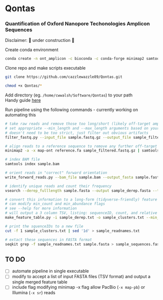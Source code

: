 # Qontas  
### Quantification of Oxford Nanopore Techonologies Amplicon Sequences   

Disclaimer: :construction: under construction :construction:  
 
Create conda environment
```bash
conda create -n ont_amplicon -c bioconda -c conda-forge minimap2 samtools=1.11 seqiolib seqkit vsearch pandas -y
```

Clone repo and make scripts executable
 ```bash
git clone https://github.com/cazzlewazzle89/Qontas.git

chmod +x Qontas/*
```

Add directory (eg. `/home/cwwalsh/Software/Qontas`) to your path  
Handy guide [here](https://linuxize.com/post/how-to-add-directory-to-path-in-linux/) 

Run pipeline using the following commands - currently working on automating this
```bash
# take raw reads and remove those too long/short (likely off-target amplicons)
# set appropriate --min_length and --max_length arguments based on your expected amplicon size
# doesn't need to be too strict, just filter out obvious artifacts
filter_fastq.py --input_file sample.fastq.gz --output_file sample_filtered.fastq.gz --min_length 600 --max_length 650

# align reads to a reference sequence to remove any further off-target amplicons
minimap2 -a -x map-ont reference.fa sample_filtered.fastq.gz | samtools sort | samtools view -b -F 4 > sample.bam

# index BAM file
samtools index sample.bam

# orient reads in "correct" forward orientation
write_forward_reads.py --bam_file sample.bam --output_fasta sample.fasta

# identify unique reads and count their frequency
vsearch --derep_fulllength sample.fasta --output sample_derep.fasta --threads 10 --uc sample_derep.txt

# convert this information to a long-form (tidyverse-friendly) feature table
# can modify min_count and min_abundance flags
# see --help for more information 
# will output a 3 column TSV, listing: sequenceID, count, and relative abundance for each unique seqeunce
make_feature_table.py -i sample_derep.txt -o sample_clusters.txt --min_count 2 --min_abundance 0.1

# print the squenceIDs to a new file
cut -f 1 sample_clusters.txt | sed '1d' > sample_readnames.txt

# extact these sequences in FASTA format
seqkit grep -f sample_readnames.txt sample.fasta > sample_sequences.fasta
```

## TO DO
- [ ] automate pipeline in single executable
- [ ] modify to accept a list of input FASTA files (TSV format) and output a single merged feature table
- [ ] include flag modifying minimap -x flag allow PacBio (`-x map-pb`) or Illumina (`-x sr`) reads
